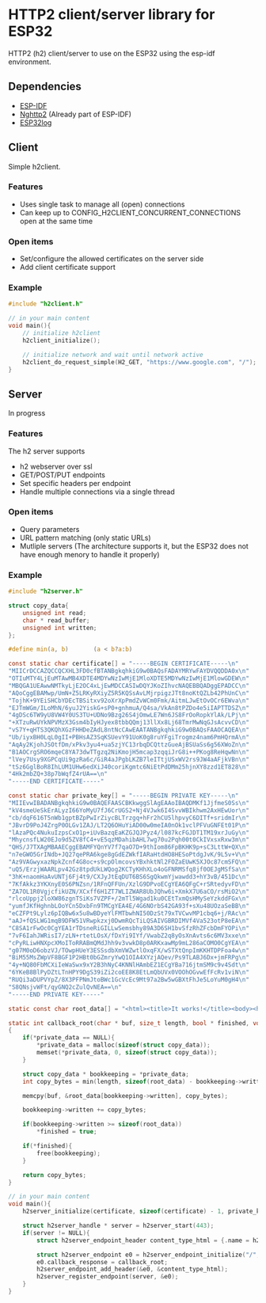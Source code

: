 # HTTP2 client/server library for ESP32
HTTP2 (h2) client/server to use on the ESP32 using the esp-idf environment.

## Dependencies
- [ESP-IDF](https://github.com/espressif/esp-idf)
- [Nghttp2](https://nghttp2.org/) (Already part of ESP-IDF)
- [ESP32log](https://github.com/gerardbos/esp32log)

## Client
Simple h2client.

### Features
- Uses single task to manage all (open) connections
- Can keep up to CONFIG_H2CLIENT_CONCURRENT_CONNECTIONS open at the same time

### Open items
- Set/configure the allowed certificates on the server side
- Add client certificate support

### Example

```c
#include "h2client.h"

// in your main content
void main(){
	// initialize h2client
	h2client_initialize();

	// initialize network and wait until network active
	h2client_do_request_simple(H2_GET, "https://www.google.com", "/");
}
```

## Server
In progress

### Features
The h2 server supports
- h2 webserver over ssl
- GET/POST/PUT endpoints
- Set specific headers per endpoint
- Handle multiple connections via a single thread

### Open items
- Query parameters
- URL pattern matching (only static URLs)
- Mutliple servers (The architecture supports it, but the ESP32 does not have enough menory to handle it properly)

### Example

```c
#include "h2server.h"

struct copy_data{
	unsigned int read;
	char * read_buffer;
	unsigned int written;
};

#define min(a, b)		(a < b?a:b)

const static char certificate[] = "-----BEGIN CERTIFICATE-----\n"
"MIICrDCCAZQCCQCXHL3FD0cfBTANBgkqhkiG9w0BAQsFADAYMRYwFAYDVQQDDA0x\n"
"OTIuMTY4LjEuMTAwMB4XDTE4MDYwNzIwMjE1MloXDTE5MDYwNzIwMjE1MlowGDEW\n"
"MBQGA1UEAwwNMTkyLjE2OC4xLjEwMDCCASIwDQYJKoZIhvcNAQEBBQADggEPADCC\n"
"AQoCggEBAMwp/UmN+Z5LRKyRXiyZ5R5KQSsAvLMjrpigzJTt8noKtQZLb42PhUnC\n"
"TojhK+9YEiSHCbYDEcTBSitxv92oXrXpPmdZvWCm0Fmk/AitmLJwEtOvOCr6EWva\n"
"EJTmWGm/ILoMhN/6yuJ2YiskG+sP0+gnhmuA/Q4sa/VkAn8tPZDo4e5iIAPTTDSZ\n"
"4gDSc6TW9yU8VW4Y0US3TU+UDNo9Bzg26S4jOmwLE7Wn6JS8FrOoRopkYlAk/LPj\n"
"+XTzuRwUYkNPVMzX3Gsm4bIyHJyex8tbbQQmj13llXx8Lj68TmrMwNqGJsAcvvCD\n"
"vS7Y+qHTS3QKQhXGzFHHDeZAdL8ntNcCAwEAATANBgkqhkiG9w0BAQsFAAOCAQEA\n"
"Ub/iyxBH0LqL0gII+PBHsAZ3SqKSUevY91UoK0g8ruYFgiTrogmz4nam6PmHQrmA\n"
"AqAy2KjohJSOtfDm/xPkv3yu4+ua5zjYC13rbqDCQttzGueAjBSUaSs6g56XWoZn\n"
"B1AOCrgSRO6mqeC8YA73dwTTgzq2NiKmojH5mcap3zqqiJrG8i++PKog8ReHqwNn\n"
"lVey7Usy9XGPCqUi9gzRa6c/GiR4aJPgbLKZB7leITtjUSxWV2rs9JW4aAFjkVBn\n"
"tSz6GglBoR8IhLUM1UHw6edXiJ40coriKgmtc6NiEtPdDMm25hjnXY8zzd1ET828\n"
"4Hk2mbZQ+38p7bWqfZ4rUA==\n"
"-----END CERTIFICATE-----"

const static char private_key[] = "-----BEGIN PRIVATE KEY-----\n"
"MIIEvwIBADANBgkqhkiG9w0BAQEFAASCBKkwggSlAgEAAoIBAQDMKf1JjfmeS0Ss\n"
"kV4smeUeSkErALyzI66YoMyU7fJ6CrUGS2+Nj4VJwk6I4SvvWBIkhwm2AxHEwUor\n"
"cb/dqF616T5nWb1gptBZpPwIrZiycBLTrzgq+hFr2hCU5lhpvyC6DITf+sridmIr\n"
"JBvrD9PoJ4ZrgP0OLGv1ZAJ/LT2Q6OHuYiAD00w0meIA0nOk1vclPFVuGNFEt01P\n"
"lAzaPQc4NukuIzpsCxO1p+iUvBazqEaKZGJQJPyz4/l087kcFGJDT1TM19xrJuGy\n"
"MhycnsfLW20EJo9d5ZV8fC4+vE5qzMDahibAHL7wg70u2Pqh00t0CkIVxsxRxw3m\n"
"QHS/J7TXAgMBAAECggEBAMFYQnYV7f7qaO7D+9thIom86FpBKHK9p+sC3LttW+QX\n"
"n7eGWO5GrINdb+JQ27qePRA6kge8gGdEZWkfIARaHtdHO8HESoPtdgJvK/9L5v+V\n"
"Az9VAGwyxazNpkZcnf4G8oc+s9cpOlmcovsYBxhktNl2FOZaEUwK5XJOc87cmSFQ\n"
"uQ5/ErzjWAARLpv42Gz8tpdUkLWQog2KCTyKHhXLo4oGFNRMSfq8jf0OEJgMSfSa\n"
"3hK+naomHaAvUNTj6Fj4t9/CXJyJtEqDUT6BS6SgQkwmYjwawdd3+hY3vB/451Dc\n"
"7KfAkkz3YKXnyE0S6PNZsn/1RFnQFFUn/XzlG9DPvoECgYEA6QFgC+rSRtedyvFD\n"
"ZA7OL1R0VgjcfikUZN/XCxff6H1ZT7WLIZWAR8UbJQhw6i+XmkX7U6aCO/rsMiO2\n"
"rlcoUppj2loXW86zgnTSiKs7VZPF+/2mTl5Wgad1ku0CEtTxmQsHMySeYzkddFGx\n"
"yumfJKfHghnbLOoYCn5DxbFn9TMCgYEA4E/4G6NOrbS42GA93f+sXu48UOzaSeBB\n"
"eCZFPt9Lylz6pIQBw6x5u8wBDyeYlFMTbwhNI50DzSt79xTVCwvMP1cbq6+j/RAc\n"
"aAJ+fQSLWG1mqB9DFW51VRwpkzxj0DwmRQcTiLQSAIVGBRDIMVf4Va523otP8eEA\n"
"C8SA1rFwOc0CgYEA1rTDsneRiGILLwSemsbhy89A3D6SH1bvSfzRhZFcbDmFYOPi\n"
"7vF6IahJWRisI7/zLN+rtetLOsX/fDxYi9IYf/VwabZ2q8yOsXnAvts6c6MV3xxe\n"
"cPyRLiwHNXpcXMoIToRRABmQMdJhh9v3vwkD8p0ARKxawMp9mL286aCOMO0CgYEA\n"
"g07M0oD6obzVJ/TOwpHUeY3ESSsdbXmVWZwtlOxqFX/wSTXtQnpImKKHTDPFoa4w\n"
"BiM55MsZWpVF8BGF1P2HBt0bGZmryYwQ1OIA4XYzjAQev/Ps9TLABJ6Dx+jmFRPg\n"
"4y+NQ80FbMCXiIeWaSwx9xY2B3hNyC4KNNlHAmbEZ1ECgYBa716jtmSM9c9v4Sdt\n"
"6YKeB8BlPyDZtLTnHPY9DgS39iZi2coEE8K8EtLmQbUVx0VOOhOGvwEfFcRv1viN\n"
"RUQi3aDUPVYpZ/8X3PFPNmJtoBWc1GcVcEc9Mt97a2Bw5wGBXtFhJe5LoYuM0gH4\n"
"S8QNsjvWFt/qyGNQ2cZulQvNEA==\n"
"-----END PRIVATE KEY-----"

static const char root_data[] = "<html><title>It works!</title><body><h1>It works!</h1></body></html>";

static int callback_root(char * buf, size_t length, bool * finished, void ** private_data)
{
	if(*private_data == NULL){
		*private_data = malloc(sizeof(struct copy_data));
		memset(*private_data, 0, sizeof(struct copy_data));
	}

	struct copy_data * bookkeeping = *private_data;
	int copy_bytes = min(length, sizeof(root_data) - bookkeeping->written);

	memcpy(buf, &root_data[bookkeeping->written], copy_bytes);

	bookkeeping->written += copy_bytes;

	if(bookkeeping->written >= sizeof(root_data))
		*finished = true;

	if(*finished){
		free(bookkeeping);
	}

	return copy_bytes;
}

// in your main content
void main(){
	h2server_initialize(certificate, sizeof(certificate) - 1, private_key, sizeof(private_key) - 1);

	struct h2server_handle * server = h2server_start(443);
	if(server != NULL){
		struct h2server_endpoint_header content_type_html = {.name = h2_header_contenttype, .value = "text/html"};

		struct h2server_endpoint e0 = h2server_endpoint_initialize("/", H2_GET);
		e0.callback_response = callback_root;
		h2server_endpoint_add_header(&e0, &content_type_html);
		h2server_register_endpoint(server, &e0);
	}
}
```
